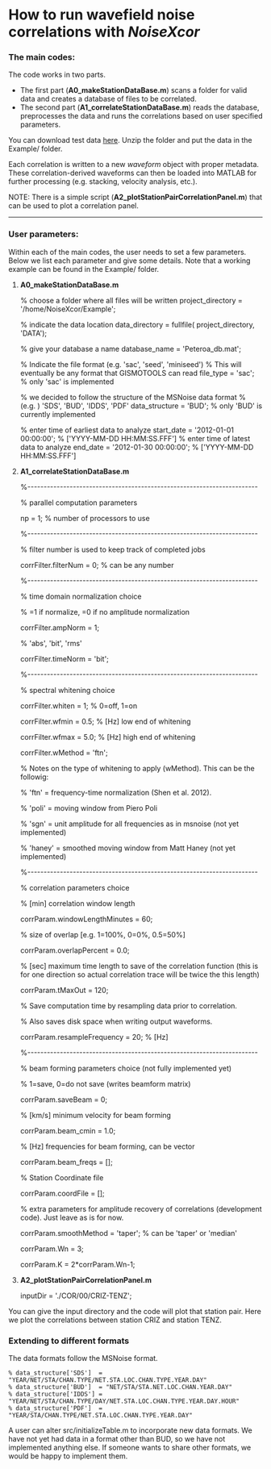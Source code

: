 # How to run wavefield noise correlations with _NoiseXcor_

### The main codes:

The code works in two parts. 

* The first part (__A0_makeStationDataBase.m__) scans a folder for valid data and creates a database of files to be correlated.
* The second part (__A1_correlateStationDataBase.m__) reads the database, preprocesses the data and runs the correlations based on user specified parameters.

You can download test data [here](http://cgiss.boisestate.edu/~dmikesell/data.zip). Unzip the folder and put the data in the Example/ folder.

Each correlation is written to a new _waveform_ object with proper metadata. These correlation-derived waveforms can then be loaded into MATLAB for further processing (e.g. stacking, velocity analysis, etc.).

NOTE: There is a simple script (__A2_plotStationPairCorrelationPanel.m__) that can be used to plot a correlation panel.

---

### User parameters:

Within each of the main codes, the user needs to set a few parameters. Below we list each parameter and give some details. Note that a working example can be found in the Example/ folder.

1) __A0_makeStationDataBase.m__

	% choose a folder where all files will be written
	project_directory = '/home/NoiseXcor/Example';
	
	% indicate the data location
	data_directory = fullfile( project_directory, 'DATA');
	
	% give your database a name
	database_name  = 'Peteroa_db.mat'; 
	
	% Indicate the file format (e.g. 'sac', 'seed', 'miniseed')
	% This will eventually be any format that GISMOTOOLS can read
	file_type = 'sac'; % only 'sac' is implemented
	
	% we decided to follow the structure of the MSNoise data format
	% (e.g. ) 'SDS', 'BUD', 'IDDS', 'PDF'
	data_structure = 'BUD'; % only 'BUD' is currently implemented
	
	% enter time of earliest data to analyze
	start_date = '2012-01-01 00:00:00'; % ['YYYY-MM-DD HH:MM:SS.FFF']
	% enter time of latest data to analyze
	end_date   = '2012-01-30 00:00:00'; % ['YYYY-MM-DD HH:MM:SS.FFF']

2) __A1_correlateStationDataBase.m__

	%-----------------------------------------------------------------------
	
	% parallel computation parameters
	
	np = 1; % number of processors to use
	
	%-----------------------------------------------------------------------
	
	% filter number is used to keep track of completed jobs
	
	corrFilter.filterNum = 0; % can be any number
	
	%-----------------------------------------------------------------------
	
	% time domain normalization choice
	
	% =1 if normalize, =0 if no amplitude normalization
	
	corrFilter.ampNorm  = 1;
	 
	% 'abs', 'bit', 'rms'
	
	corrFilter.timeNorm = 'bit'; 
	
	%-----------------------------------------------------------------------
	
	% spectral whitening choice
	
	
	corrFilter.whiten  = 1; % 0=off, 1=on
	
	corrFilter.wfmin   = 0.5; % [Hz] low end of whitening
	
	corrFilter.wfmax   = 5.0; % [Hz] high end of whitening
	
	corrFilter.wMethod = 'ftn';
	
	% Notes on the type of whitening to apply (wMethod). This can be the followig:
	
	% 'ftn'   = frequency-time normalization (Shen et al. 2012).
	
	% 'poli'  = moving window from Piero Poli
	
	% 'sgn'   = unit amplitude for all frequencies as in msnoise (not yet implemented)
	
	% 'haney' = smoothed moving window from Matt Haney (not yet implemented)
	
	%-----------------------------------------------------------------------
	
	% correlation parameters choice
	
	% [min] correlation window length
	
	corrParam.windowLengthMinutes = 60;
	
	% size of overlap [e.g. 1=100%, 0=0%, 0.5=50%]
	
	corrParam.overlapPercent      = 0.0; 
	
	% [sec] maximum time length to save of the correlation function (this is for one direction so actual correlation trace will be twice the this length)
	
	corrParam.tMaxOut             = 120;
	
	% Save computation time by resampling data prior to correlation.
	
	% Also saves disk space when writing output waveforms.
	
	corrParam.resampleFrequency   = 20; % [Hz] 
	
	%-----------------------------------------------------------------------
	
	% beam forming parameters choice (not fully implemented yet)
	
	% 1=save, 0=do not save (writes beamform matrix)
	
	corrParam.saveBeam  = 0; 
	
	% [km/s] minimum velocity for beam forming
	
	corrParam.beam_cmin = 1.0;
	
	% [Hz] frequencies for beam forming, can be vector
	
	corrParam.beam_freqs = [];
	
	% Station Coordinate file 
	
	corrParam.coordFile = []; 
	
	% extra parameters for amplitude recovery of correlations (development code). Just leave as is for now.
	
	corrParam.smoothMethod = 'taper'; % can be 'taper' or 'median'
	
	corrParam.Wn           = 3;
	
	corrParam.K            = 2*corrParam.Wn-1;
	

3) __A2_plotStationPairCorrelationPanel.m__

	inputDir = './COR/00/CRIZ-TENZ';
	
You can give the input directory and the code will plot that station pair. Here we plot the correlations between station CRIZ and station TENZ.

### Extending to different formats

The data formats follow the MSNoise format.

	% data_structure['SDS']  = "YEAR/NET/STA/CHAN.TYPE/NET.STA.LOC.CHAN.TYPE.YEAR.DAY"
	% data_structure['BUD']  = "NET/STA/STA.NET.LOC.CHAN.YEAR.DAY"
	% data_structure['IDDS'] = "YEAR/NET/STA/CHAN.TYPE/DAY/NET.STA.LOC.CHAN.TYPE.YEAR.DAY.HOUR"
	% data_structure['PDF']  = "YEAR/STA/CHAN.TYPE/NET.STA.LOC.CHAN.TYPE.YEAR.DAY"

A user can alter src/initializeTable.m to incorporate new data formats. We have not yet had data in a format other than BUD, so we have not implemented anything else. If someone wants to share other formats, we would be happy to implement them. 
